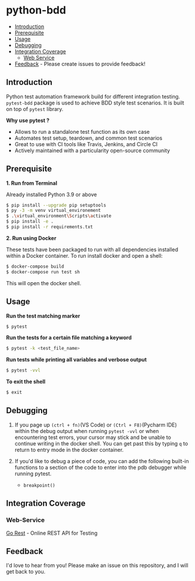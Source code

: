 # python-bdd

- [Introduction](#introduction)
- [Prerequisite](#prerequisite)
- [Usage](#usage)
- [Debugging](#debugging)
- [Integration Coverage](#integration-coverage)
  - [Web Service](#web-service)
- [Feedback](#feedback) - Please create issues to provide feedback!


## Introduction
Python test automation framework build for different integration testing.
`pytest-bdd` package is used to achieve BDD style test scenarios. 
It is built on top of `pytest` library.

**Why use pytest ?**
- Allows to run a standalone test function as its own case
- Automates test setup, teardown, and common test scenarios
- Great to use with CI tools like Travis, Jenkins, and Circle CI
- Actively maintained with a particularity open-source community

## Prerequisite
**1. Run from Terminal**

Already installed Python 3.9 or above
```bash
$ pip install --upgrade pip setuptools
$ py -3 -m venv virtual_environement
$ .\virtual_environment\Scripts\activate
$ pip install -e .
$ pip install -r requirements.txt
```

**2. Run using Docker**

These tests have been packaged to run with all dependencies installed within a Docker container.
To run install docker and open a shell:
```bash
$ docker-compose build
$ docker-compose run test sh
```

This will open the docker shell.

## Usage
  
**Run the test matching marker**
```bash
$ pytest 
```

**Run the tests for a certain file matching a keyword**
```bash
$ pytest -k <test_file_name>
```

**Run tests while printing all variables and verbose output**
```bash
$ pytest -vvl
```

**To exit the shell**
```bash
$ exit
```

## Debugging

1. If you page up `(ctrl + fn)`(VS Code) or `(Ctrl + F8)`(Pycharm IDE) within the debug output when running `pytest -vvl` or
when encountering test errors, your cursor may stick and be unable to continue 
writing in the docker shell. You can get past this by typing `q` to return to
entry mode in the docker container.


2. If you'd like to debug a piece of code, you can add the following built-in functions
   to a section of the code to enter into the pdb debugger while running pytest. 
   * `breakpoint()`

## Integration Coverage

### Web-Service

[Go Rest](https://gorest.co.in/) - Online REST API for Testing

## Feedback

I'd love to hear from you! 
Please make an issue on this repository, and I will get back to you. 